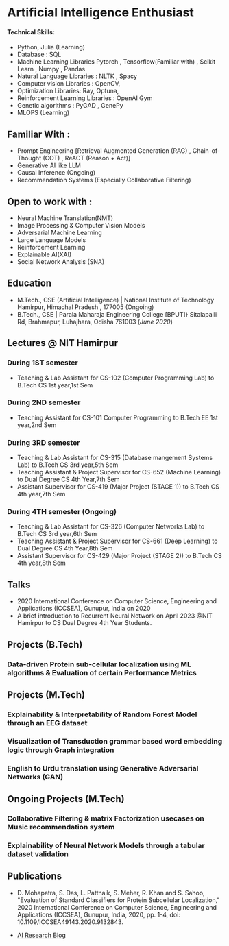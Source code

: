# Artificial Intelligence Enthusiast

#### Technical Skills: 
- Python, Julia (Learning)
- Database :  SQL
- Machine Learning Libraries Pytorch , Tensorflow(Familiar with) , Scikit Learn , Numpy , Pandas
- Natural Language Libraries :  NLTK , Spacy
- Computer vision Libraries :  OpenCV,
- Optimization Libraries: Ray, Optuna,  
- Reinforcement Learning Libraries : OpenAI Gym
- Genetic algorithms : PyGAD , GenePy
- MLOPS (Learning)
  
## Familiar With : 
- Prompt Engineering [Retrieval Augmented Generation (RAG) , Chain-of-Thought (COT) , ReACT (Reason + Act)]
- Generative AI like LLM 
- Causal Inference (Ongoing)
- Recommendation Systems (Especially Collaborative Filtering)

## Open to work with :
- Neural Machine Translation(NMT)
- Image Processing & Computer Vision Models
- Adversarial Machine Learning
- Large Language Models
- Reinforcement Learning
- Explainable AI(XAI)
- Social Network Analysis (SNA)

## Education							       		
- M.Tech., CSE (Artificial Intelligence) | National Institute of Technology Hamirpur, Himachal Pradesh , 177005 (Ongoing)				        		
- B.Tech., CSE | Parala Maharaja Engineering College [BPUT]}  Sitalapalli Rd, Brahmapur, Luhajhara, Odisha 761003 (_June 2020_)
  

## Lectures  @ NIT Hamirpur
### During 1ST semester
- Teaching & Lab Assistant for CS-102 (Computer Programming Lab) to B.Tech CS 1st year,1st Sem
  
### During 2ND semester
- Teaching Assistant for CS-101 Computer Programming to B.Tech EE 1st year,2nd Sem


### During 3RD semester 
- Teaching & Lab Assistant for CS-315 (Database mangement Systems Lab) to B.Tech CS 3rd year,5th Sem  
- Teaching Assistant & Project Supervisor for CS-652 (Machine Learning) to Dual Degree CS 4th Year,7th Sem
- Assistant Supervisor for CS-419 (Major Project (STAGE 1)) to B.Tech CS 4th year,7th Sem

### During 4TH semester (Ongoing)
- Teaching & Lab Assistant for CS-326 (Computer Networks Lab) to B.Tech CS 3rd year,6th Sem 
- Teaching Assistant & Project Supervisor for CS-661 (Deep Learning) to Dual Degree CS 4th Year,8th Sem
- Assistant Supervisor for CS-429 (Major Project (STAGE 2)) to B.Tech CS 4th year,8th Sem
  
## Talks
 - 2020 International Conference on Computer Science, Engineering and Applications (ICCSEA), Gunupur, India on 2020
 - A brief introduction to Recurrent Neural Network on April 2023 @NIT Hamirpur to CS Dual Degree 4th Year Students. 
  
## Projects (B.Tech)
### Data-driven Protein sub-cellular localization using ML algorithms & Evaluation of certain Performance Metrics

## Projects (M.Tech)
### Explainability & Interpretability of Random Forest Model through an EEG dataset 
### Visualization of Transduction grammar based word embedding logic through Graph integration
### English to Urdu translation using Generative Adversarial Networks (GAN)
  
## Ongoing Projects (M.Tech)  
### Collaborative Filtering & matrix Factorization usecases on Music recommendation system 
### Explainability of Neural Network Models through a tabular dataset validation


## Publications
- D. Mohapatra, S. Das, L. Pattnaik, S. Meher, R. Khan and S. Sahoo, "Evaluation of Standard Classifiers for Protein Subcellular Localization," 2020 International Conference on Computer Science, Engineering and Applications (ICCSEA), Gunupur, India, 2020, pp. 1-4, doi: 10.1109/ICCSEA49143.2020.9132843.


- [AI Research Blog](https://medium.com/@wsubramanyamsahoo)

